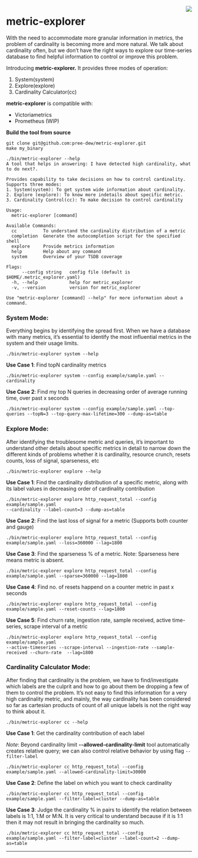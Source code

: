 <a href="https://last9.io"><img src="https://last9.github.io/assets/last9-github-badge.svg" align="right" /></a>

# metric-explorer
With the need to accommodate more granular information in metrics, the problem of cardinality is becoming more and more natural. We talk about cardinality often, but we don’t have the right ways to explore our time-series database to find helpful information to control or improve this problem.

Introducing **metric-explorer.** It provides three modes of operation:

1. System(system)
2. Explore(explore)
3. Cardinality Calculator(cc)

**metric-explorer** is compatible with:
- Victoriametrics
- Prometheus (WIP)

**Build the tool from source**
```
git clone git@github.com:pree-dew/metric-explorer.git
make my_binary
```


```
./bin/metric-explorer --help
A tool that helps in answering: I have detected high cardinality, what to do next?.

Provides capability to take decisions on how to control cardinality.
Supports three modes:
1. System(system): To get system wide information about cardinality.
2. Explore (explore): To know more indetails about specific metric.
3. Cardinality Control(cc): To make decision to control cardinality

Usage:
  metric-explorer [command]

Available Commands:
  cc          To understand the cardinality distribution of a metric
  completion  Generate the autocompletion script for the specified shell
  explore     Provide metrics information
  help        Help about any command
  system      Overview of your TSDB coverage

Flags:
      --config string   config file (default is $HOME/.metric_explorer.yaml)
  -h, --help            help for metric_explorer
  -v, --version         version for metric_explorer

Use "metric-explorer [command] --help" for more information about a command.
```
### System Mode:

Everything begins by identifying the spread first. When we have a database with many metrics, it’s essential to identify the most influential metrics in the system and their usage limits.
```
./bin/metric-explorer system --help
```
**Use Case 1**: Find topN cardinality metrics
```
./bin/metric-explorer system --config example/sample.yaml --cardinality
```
**Use Case 2**: Find my top N queries in decreasing order of average running time, over past x seconds
```
./bin/metric-explorer system --config example/sample.yaml --top-queries --topN=3 --top-query-max-lifetime=300 --dump-as=table
```
### Explore Mode:

After identifying the troublesome metric and queries, it’s important to understand other details about specific metrics in detail to narrow down the different kinds of problems whether it is cardinality, resource crunch, resets counts, loss of signal, sparseness, etc
```
./bin/metric-explorer explore --help
```
**Use Case 1**: Find the cardinality distribution of a specific metric, along with its label values in decreasing order of cardinality contribution
```
./bin/metric-explorer explore http_request_total --config example/sample.yaml 
--cardinality --label-count=3 --dump-as=table
```
**Use Case 2**: Find the last loss of signal for a metric (Supports both counter and gauge)
```
./bin/metric-explorer explore http_request_total --config example/sample.yaml --loss=360000 --lag=1800
```
**Use Case 3**: Find the sparseness % of a metric. Note: Sparseness here means metric is absent.
```
./bin/metric-explorer explore http_request_total --config example/sample.yaml --sparse=360000 --lag=1800
```
**Use Case 4**: Find no. of resets happend on a counter metric in past x seconds
```
./bin/metric-explorer explore http_request_total --config example/sample.yaml --reset-counts --lag=1800
```
**Use Case 5**: Find churn rate, ingestion rate, sample received, active time-series, scrape interval of a metric
```
./bin/metric-explorer explore http_request_total --config example/sample.yaml 
--active-timeseries --scrape-interval --ingestion-rate --sample-received --churn-rate  --lag=1800
```
### Cardinality Calculator Mode:

After finding that cardinality is the problem, we have to find/investigate which labels are the culprit and how to go about them be dropping a few of them to control the problem. It’s not easy to find this information for a very high cardinality metric, and mainly, the way cardinality has been considered so far as cartesian products of count of all unique labels is not the right way to think about it.
```
./bin/metric-explorer cc --help
```
**Use Case 1**: Get the cardinality contribution of each label

*Note*: Beyond cardinality limit **--allowed-cardinality-limit** tool automatically creates relative query; we can also control relative behavior by using flag `--filter-label`
```
./bin/metric-explorer cc http_request_total --config example/sample.yaml --allowed-cardinality-limit=30000
```
**Use Case 2**: Define the label on which you want to check cardinality
```
./bin/metric-explorer cc http_request_total --config example/sample.yaml --filter-label=cluster --dump-as=table
```
**Use Case 3**: Judge the cardinality % in pairs to identify the relation between labels is 1:1, 1:M or M:N. It is very critical to understand because if it is 1:1 then it may not result in bringing the cardinality so much.
```
./bin/metric-explorer cc http_request_total --config example/sample.yaml --filter-label=cluster --label-count=2 --dump-as=table
```

---
